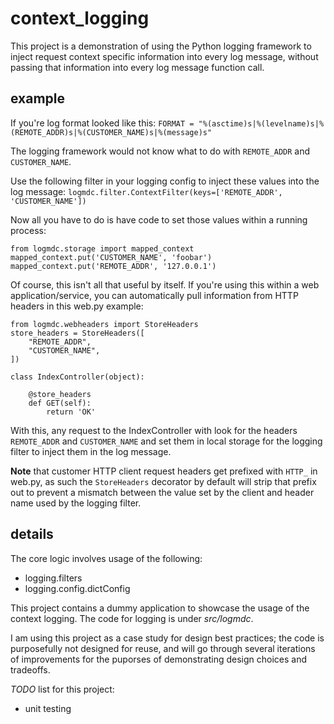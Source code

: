 context_logging
===============

This project is a demonstration of using the Python logging framework to inject request context specific information into every log message, without passing that information into every log message function call.

example
-------
If you're log format looked like this:
`FORMAT = "%(asctime)s|%(levelname)s|%(REMOTE_ADDR)s|%(CUSTOMER_NAME)s|%(message)s"`

The logging framework would not know what to do with `REMOTE_ADDR` and `CUSTOMER_NAME`.

Use the following filter in your logging config to inject these values into the log message:
`logmdc.filter.ContextFilter(keys=['REMOTE_ADDR', 'CUSTOMER_NAME'])`

Now all you have to do is have code to set those values within a running process:

    from logmdc.storage import mapped_context
    mapped_context.put('CUSTOMER_NAME', 'foobar')
    mapped_context.put('REMOTE_ADDR', '127.0.0.1')

Of course, this isn't all that useful by itself. If you're using this within a web application/service, you can automatically pull information from HTTP headers in this web.py example:
    
    from logmdc.webheaders import StoreHeaders
    store_headers = StoreHeaders([
        "REMOTE_ADDR",
        "CUSTOMER_NAME",
    ])
    
    class IndexController(object):

        @store_headers
        def GET(self):
            return 'OK'

With this, any request to the IndexController with look for the headers `REMOTE_ADDR` and `CUSTOMER_NAME` and set them in local storage for the logging filter to inject them in the log message.

**Note** that customer HTTP client request headers get prefixed with `HTTP_` in web.py, as such the `StoreHeaders` decorator by default will strip that prefix out to prevent a mismatch between the value set by the client and header name used by the logging filter.

details
-------
The core logic involves usage of the following:
 * logging.filters
 * logging.config.dictConfig

This project contains a dummy application to showcase the usage of the context logging. The code for logging is under _src/logmdc_.

I am using this project as a case study for design best practices; the code is purposefully not designed for reuse, and will go through several iterations of improvements for the puporses of demonstrating design choices and tradeoffs.

*TODO* list for this project:
 * unit testing
